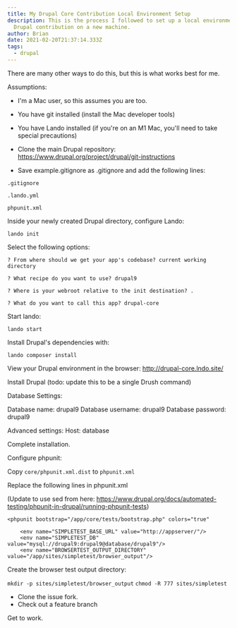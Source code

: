 ```yaml
---
title: My Drupal Core Contribution Local Environment Setup
description: This is the process I followed to set up a local environment for
  Drupal contribution on a new machine.
author: Brian
date: 2021-02-20T21:37:14.333Z
tags:
  - drupal
---
```

There are many other ways to do this, but this is what works best for me.

Assumptions:
* I'm a Mac user, so this assumes you are too.
* You have git installed (install the Mac developer tools)
* You have Lando installed (if you're on an M1 Mac, you'll need to take special precautions)

* Clone the main Drupal repository: https://www.drupal.org/project/drupal/git-instructions
* Save example.gitignore as .gitignore and add the following lines:

`.gitignore`

`.lando.yml`

`phpunit.xml`

Inside your newly created Drupal directory, configure Lando:

`lando init`

Select the following options:

`? From where should we get your app's codebase? current working directory`

`? What recipe do you want to use? drupal9`

`? Where is your webroot relative to the init destination? .`

`? What do you want to call this app? drupal-core`

Start lando:

`lando start`

Install Drupal's dependencies with:

`lando composer install`

View your Drupal environment in the browser: http://drupal-core.lndo.site/

Install Drupal (todo: update this to be a single Drush command)

Database Settings:

Database name: drupal9
Database username: drupal9
Database password: drupal9

Advanced settings:
Host: database

Complete installation.

Configure phpunit:

Copy `core/phpunit.xml.dist` to `phpunit.xml`

Replace the following lines in phpunit.xml

(Update to use sed from here: https://www.drupal.org/docs/automated-testing/phpunit-in-drupal/running-phpunit-tests)

`<phpunit bootstrap="/app/core/tests/bootstrap.php" colors="true"`

```
    <env name="SIMPLETEST_BASE_URL" value="http://appserver/"/>
    <env name="SIMPLETEST_DB" value="mysql://drupal9:drupal9@database/drupal9"/>
    <env name="BROWSERTEST_OUTPUT_DIRECTORY" value="/app/sites/simpletest/browser_output"/>
```

Create the browser test output directory:

`mkdir -p sites/simpletest/browser_output`
`chmod -R 777 sites/simpletest`

* Clone the issue fork.
* Check out a feature branch

Get to work.